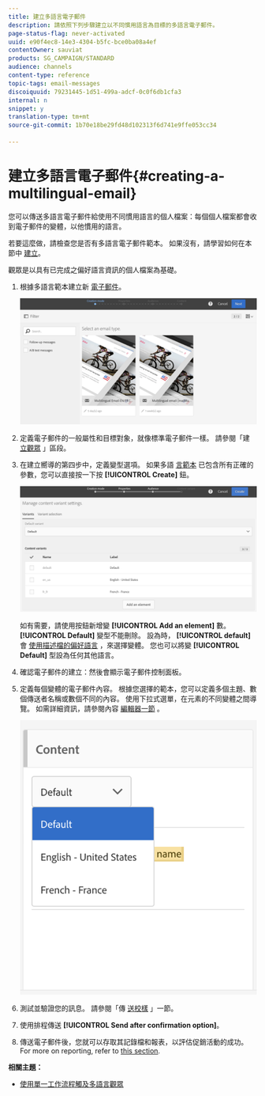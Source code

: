 ```yaml
---
title: 建立多語言電子郵件
description: 請依照下列步驟建立以不同慣用語言為目標的多語言電子郵件。
page-status-flag: never-activated
uuid: e90f4ec8-14e3-4304-b5fc-bce0ba08a4ef
contentOwner: sauviat
products: SG_CAMPAIGN/STANDARD
audience: channels
content-type: reference
topic-tags: email-messages
discoiquuid: 79231445-1d51-499a-adcf-0c0f6db1cfa3
internal: n
snippet: y
translation-type: tm+mt
source-git-commit: 1b70e18be29fd48d102313f6d741e9ffe053cc34

---
```



# 建立多語言電子郵件{#creating-a-multilingual-email}

您可以傳送多語言電子郵件給使用不同慣用語言的個人檔案：每個個人檔案都會收到電子郵件的變體，以他慣用的語言。

若要這麼做，請檢查您是否有多語言電子郵件範本。 如果沒有，請學習如何在本節中 [建立](../../start/using/creating-a-multilingual-template.md)。

觀眾是以具有已完成之偏好語言資訊的個人檔案為基礎。

1. 根據多語言範本建立新 [電子郵件](../../start/using/creating-a-multilingual-template.md)。

   ![](assets/multi_create1.png)

1. 定義電子郵件的一般屬性和目標對象，就像標準電子郵件一樣。 請參閱「建 [立觀眾](../../audiences/using/creating-audiences.md) 」區段。
1. 在建立嚮導的第四步中，定義變型選項。 如果多語 [言範本](../../start/using/creating-a-multilingual-template.md) 已包含所有正確的參數，您可以直接按一下按 **[!UICONTROL Create]** 鈕。

   ![](assets/multi_create4.png)

   如有需要，請使用按鈕新增變 **[!UICONTROL Add an element]** 數。 **[!UICONTROL Default]** 變型不能刪除。 設為時， **[!UICONTROL default]**&#x200B;會 [使用描述檔的偏好語言](../../audiences/using/creating-profiles.md) ，來選擇變體。 您也可以將變 **[!UICONTROL Default]** 型設為任何其他語言。

1. 確認電子郵件的建立：然後會顯示電子郵件控制面板。
1. 定義每個變體的電子郵件內容。 根據您選擇的範本，您可以定義多個主題、數個傳送者名稱或數個不同的內容。 使用下拉式選單，在元素的不同變體之間導覽。 如需詳細資訊，請參閱內容 [編輯器一節](../../designing/using/designing-content-in-adobe-campaign.md) 。

   ![](assets/multi_selectcontent.png)

1. 測試並驗證您的訊息。 請參閱「傳 [送校樣](../../sending/using/managing-test-profiles-and-sending-proofs.md#sending-proofs) 」一節。
1. 使用排程傳送 **[!UICONTROL Send after confirmation option]**。
1. 傳送電子郵件後，您就可以存取其記錄檔和報表，以評估促銷活動的成功。 For more on reporting, refer to [this section](../../reporting/using/about-dynamic-reports.md).

**相關主題：**

* [使用單一工作流程觸及多語言觀眾](https://helpx.adobe.com/campaign/kb/simplify-campaign-management.html#Engageyourcustomersateverystep)
